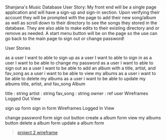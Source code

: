 Shanjana's Music Database
User Story: My front end will be a single page application and will have a sign-up and sign-in section. Upon verifying their account they will be prompted with the page to add their new song/album as well as scroll down to their directory to see the songs they stored in the database. They are also able to make edits to their existing directory and or remove as needed. A start menu button will be on the page so the use can go back to the main page to sign out or change password!

User Stories

as a user I want to able to sign up
as a user I want to able to sign in
as a user I want to be able to change my password
as a user I want to able to sign out
as a user I want to be able to add an album with a title, artist, and fav_song
as a user i want to be able to view my albums
as a user i want to be able to delete my albums
as a user i want to be able to update my albums title, artist, and fav_song
Album

title : string
artist : string
fav_song : string
owner : ref user
Wireframes Logged Out View

sign up form
sign in form
Wireframes Logged In View

change password form
sign out button
create a album form
view my albums button
delete a album form
update a album form

<blockquote class="imgur-embed-pub" lang="en" data-id="a/UFq53n7"><a href="//imgur.com/UFq53n7">project 2 wireframe</a></blockquote><script async src="//s.imgur.com/min/embed.js" charset="utf-8"></script>
